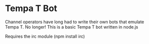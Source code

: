 Tempa T Bot
===========

Channel operators have long had to write their own bots that emulate Tempa T.
No longer! This is a basic Tempa T bot written in node.js

Requires the irc module (npm install irc)
